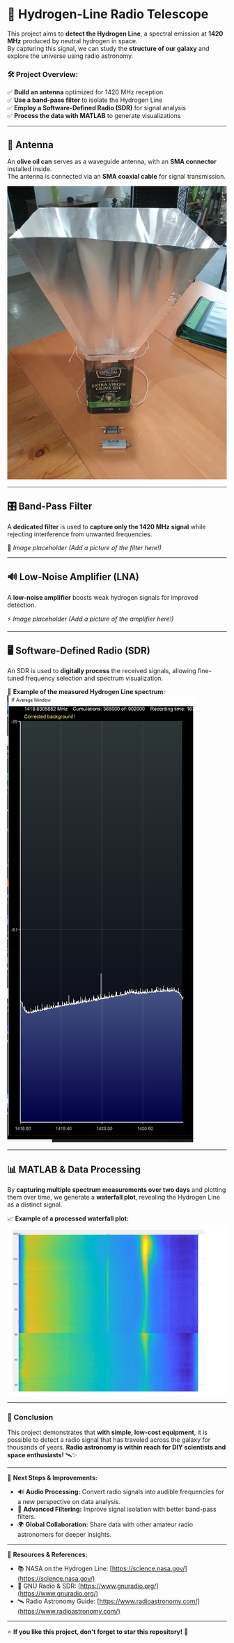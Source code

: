 # 🌌 Hydrogen-Line Radio Telescope 

This project aims to **detect the Hydrogen Line**, a spectral emission at **1420 MHz** produced by neutral hydrogen in space.  
By capturing this signal, we can study the **structure of our galaxy** and explore the universe using radio astronomy.  

### 🛠️ Project Overview:  
✅ **Build an antenna** optimized for 1420 MHz reception  
✅ **Use a band-pass filter** to isolate the Hydrogen Line  
✅ **Employ a Software-Defined Radio (SDR)** for signal analysis  
✅ **Process the data with MATLAB** to generate visualizations  

---

## 📡 Antenna  
An **olive oil can** serves as a waveguide antenna, with an **SMA connector** installed inside.  
The antenna is connected via an **SMA coaxial cable** for signal transmission.  

![Antenna](Antenna.jpg)  

---

## 🎛️ Band-Pass Filter  
A **dedicated filter** is used to **capture only the 1420 MHz signal** while rejecting interference from unwanted frequencies.  

🛑 *Image placeholder (Add a picture of the filter here!)*  

---

## 🔊 Low-Noise Amplifier (LNA)  
A **low-noise amplifier** boosts weak hydrogen signals for improved detection.  

⚡ *Image placeholder (Add a picture of the amplifier here!)*  

---

## 🖥️ Software-Defined Radio (SDR)  
An SDR is used to **digitally process** the received signals, allowing fine-tuned frequency selection and spectrum visualization.  

📡 **Example of the measured Hydrogen Line spectrum:**  
![Hydrogen Line Spectrum](H_Line_Spectrum.jpg)  

---

## 📊 MATLAB & Data Processing  
By **capturing multiple spectrum measurements over two days** and plotting them over time, we generate a **waterfall plot**, revealing the Hydrogen Line as a distinct signal.  

📈 **Example of a processed waterfall plot:**  
![H-Line Waterfall Plot](H-line_waterfall.jpg)  

---

### 🚀 Conclusion  
This project demonstrates that **with simple, low-cost equipment**, it is possible to detect a radio signal that has traveled across the galaxy for thousands of years. **Radio astronomy is within reach for DIY scientists and space enthusiasts!** 🛰️✨  

---

🎯 **Next Steps & Improvements:**  
- 🔊 **Audio Processing:** Convert radio signals into audible frequencies for a new perspective on data analysis.  
- 📶 **Advanced Filtering:** Improve signal isolation with better band-pass filters.  
- 🌍 **Global Collaboration:** Share data with other amateur radio astronomers for deeper insights.  

---

🔗 **Resources & References:**  
- 📚 NASA on the Hydrogen Line: [https://science.nasa.gov/](https://science.nasa.gov/)  
- 🔬 GNU Radio & SDR: [https://www.gnuradio.org/](https://www.gnuradio.org/)  
- 🛰️ Radio Astronomy Guide: [https://www.radioastronomy.com/](https://www.radioastronomy.com/)  

---

⭐ **If you like this project, don't forget to star this repository!** 🌟  




